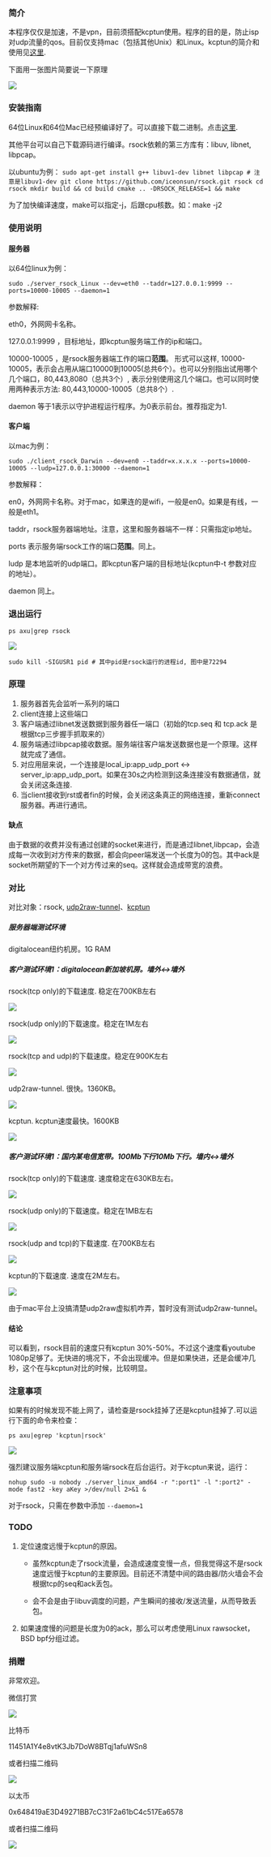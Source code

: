 
### 简介

本程序仅仅是加速，不是vpn，目前须搭配kcptun使用。程序的目的是，防止isp对udp流量的qos。目前仅支持mac（包括其他Unix）和Linux。kcptun的简介和使用见[这里](https://github.com/xtaci/kcptun).

下面用一张图片简要说一下原理

![](img/principle.png)

### 安装指南

64位Linux和64位Mac已经预编译好了。可以直接下载二进制。点击[这里](https://github.com/iceonsun/rsock/releases).

其他平台可以自己下载源码进行编译。rsock依赖的第三方库有：libuv, libnet, libpcap。

以ubuntu为例：
`sudo apt-get install g++ libuv1-dev libnet libpcap # 注意是libuv1-dev
git clone https://github.com/iceonsun/rsock.git rsock
cd rsock
mkdir build && cd build
cmake .. -DRSOCK_RELEASE=1 && make`

为了加快编译速度，make可以指定-j，后跟cpu核数。如：make -j2

### 使用说明

#### 服务器

以64位linux为例：

`sudo ./server_rsock_Linux --dev=eth0 --taddr=127.0.0.1:9999 --ports=10000-10005 --daemon=1`


参数解释:

eth0，外网网卡名称。

127.0.0.1:9999 ，目标地址，即kcptun服务端工作的ip和端口。

10000-10005 ，是rsock服务器端工作的端口**范围**。 形式可以这样, 
10000-10005，表示会占用从端口10000到10005(总共6个）。也可以分别指出试用哪个几个端口，80,443,8080（总共3个）, 表示分别使用这几个端口。也可以同时使用两种表示方法: 80,443,10000-10005（总共8个）.

daemon 等于1表示以守护进程运行程序。为0表示前台。推荐指定为1.

#### 客户端

以mac为例：

`sudo ./client_rsock_Darwin --dev=en0 --taddr=x.x.x.x --ports=10000-10005 --ludp=127.0.0.1:30000 --daemon=1`

参数解释：

en0，外网网卡名称。对于mac，如果连的是wifi，一般是en0。如果是有线，一般是eth1。

taddr，rsock服务器端地址。注意，这里和服务器端不一样：只需指定ip地址。

ports 表示服务端rsock工作的端口**范围**。同上。

ludp 是本地监听的udp端口。即kcptun客户端的目标地址(kcptun中-t 参数对应的地址）。

daemon 同上。

### 退出运行

`ps axu|grep rsock`

![](img/pid.png)

`sudo kill -SIGUSR1 pid # 其中pid是rsock运行的进程id, 图中是72294`

### 原理

1. 服务器首先会监听一系列的端口
2. client连接上这些端口
3. 客户端通过libnet发送数据到服务器任一端口（初始的tcp.seq 和 tcp.ack 是根据tcp三步握手抓取来的）
4. 服务端通过libpcap接收数据。服务端往客户端发送数据也是一个原理。这样就完成了通信。
5. 对应用层来说，一个连接是local_ip:app_udp_port <-> server_ip:app_udp_port。如果在30s之内检测到这条连接没有数据通信，就会关闭这条连接.
6. 当client接收到rst或者fin的时候，会关闭这条真正的网络连接，重新connect服务器。再进行通讯。

#### 缺点

由于数据的收费并没有通过创建的socket来进行，而是通过libnet,libpcap，会造成每一次收到对方传来的数据，都会向peer端发送一个长度为0的包。其中ack是socket所期望的下一个对方传过来的seq。这样就会造成带宽的浪费。

### 对比

对比对象：rsock, [udp2raw-tunnel](https://github.com/wangyu-/udp2raw-tunnel)、[kcptun](https://github.com/xtaci/kcptun)

##### 服务器端测试环境

digitalocean纽约机房。1G RAM


##### 客户测试环境1：digitalocean新加坡机房。墙外<->墙外

rsock(tcp only)的下载速度. 稳定在700KB左右

![](img/rsock_do_sg.png)

rsock(udp only)的下载速度。稳定在1M左右

![](img/rsock_do_sg_udp.png)

rsock(tcp and udp)的下载速度。稳定在900K左右

![](img/rsock_do_sg_udp_tcp.png)

udp2raw-tunnel. 很快。1360KB。

![](img/udp2raw_do_sg.png)

kcptun. kcptun速度最快。1600KB

![](img/kcptun_do_sg.png)


#####  客户测试环境1：国内某电信宽带。100Mb下行10Mb下行。墙内<->墙外

rsock(tcp only)的下载速度. 速度稳定在630KB左右。

![](img/rsock_telecom.png)

rsock(udp only)的下载速度。稳定在1MB左右

![](img/rsock_udp_telcom.png)

rsock(udp and tcp)的下载速度. 在700KB左右

![](img/rsock_udp_tcp_telcom.png)

kcptun的下载速度. 速度在2M左右。

![](img/kcptun_telecom.png)

由于mac平台上没搞清楚udp2raw虚拟机咋弄，暂时没有测试udp2raw-tunnel。

#### 结论
可以看到，rsock目前的速度只有kcptun 30%-50%。不过这个速度看youtube 1080p足够了。无快进的境况下，不会出现缓冲。但是如果快进，还是会缓冲几秒，这个在与kcptun对比的时候，比较明显。

### 注意事项

如果有的时候发现不能上网了，请检查是rsock挂掉了还是kcptun挂掉了.可以运行下面的命令来检查：

`ps axu|egrep 'kcptun|rsock'`

![](img/running.png)

强烈建议服务端kcptun和服务端rsock在后台运行。对于kcptun来说，运行：

`nohup sudo -u nobody ./server_linux_amd64 -r ":port1" -l ":port2" -mode fast2 -key aKey >/dev/null 2>&1 &`

对于rsock，只需在参数中添加 `--daemon=1`

### TODO

1. 定位速度远慢于kcptun的原因。
   - 虽然kcptun走了rsock流量，会造成速度变慢一点，但我觉得这不是rsock速度远慢于kcptun的主要原因。目前还不清楚中间的路由器/防火墙会不会根据tcp的seq和ack丢包。
   
   - 会不会是由于libuv调度的问题，产生瞬间的接收/发送流量，从而导致丢包。
   
2. 如果速度慢的问题是长度为0的ack，那么可以考虑使用Linux rawsocket，BSD bpf分组过滤。

### 捐赠

非常欢迎。

微信打赏

![](img/wxdonation.jpg)

比特币

11451A1Y4e8vtK3Jb7DoW8BTqj1afuWSn8

或者扫描二维码

![](img/btdonation.jpeg)

以太币

0x648419aE3D49271BB7cC31F2a61bC4c517Ea6578

或者扫描二维码

![](img/ethdonation.jpeg)

